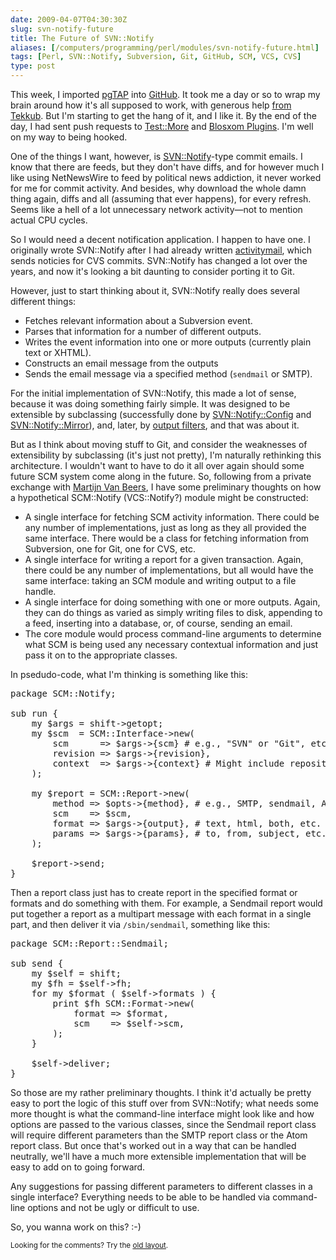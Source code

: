 ```yaml
--- 
date: 2009-04-07T04:30:30Z
slug: svn-notify-future
title: The Future of SVN::Notify
aliases: [/computers/programming/perl/modules/svn-notify-future.html]
tags: [Perl, SVN::Notify, Subversion, Git, GitHub, SCM, VCS, CVS]
type: post
---
```


<p>This week, I imported <a href="http://pgtap.projects.postgresql.org/" title="pgTAP: PostgreSQL Unit Testing">pgTAP</a>
into <a href="http://github.com/theory/pgtap/tree/master" title="The pgTAP GitHub Repository">GitHub</a>. It took me a day or so to wrap my brain around
how it's all supposed to work, with generous
help <a href="http://support.github.com/discussions/repos/492-svn-import-hasnt-finished-after-24-hours" title="GitHub Support: SVN Import Hasn't Finished after 24 Hours">from
Tekkub</a>. But I'm starting to get the hang of it, and I like it. By the end
of the day, I had sent push requests
to <a href="http://github.com/schwern/test-more/tree/master" title="The Test::More GitHub Repository">Test::More</a>
and <a href="http://github.com/hail2u/blosxom-plugins/tree/master" title="Blosxom Plugins GitHub Repository">Blosxom Plugins</a>. I'm well on my
way to being hooked.</p>

<p>One of the things I want, however,
is <a href="http://search.cpan.org/perldoc?SVN::Notify" title="SVN::Notify on CPAN">SVN::Notify</a>-type commit emails. I know that there are feeds, but
they don't have diffs, and for however much I like using NetNewsWire to feed
by political news addiction, it never worked for me for commit activity. And
besides, why download the whole damn thing again, diffs and all (assuming that
ever happens), for every refresh. Seems like a hell of a lot unnecessary
network activity—not to mention actual CPU cycles.</p>

<p>So I would need a decent notification application. I happen to have one. I
originally wrote SVN::Notify after I had already
written <a href="search.cpan.org/perldoc?activitymail" title="activitymail on CPAN">activitymail</a>, which sends noticies for CVS commits. SVN::Notify has
changed a lot over the years, and now it's looking a bit daunting to consider
porting it to Git.</p>

<p>However, just to start thinking about it, SVN::Notify really does several
different things:</p>

<ul>
  <li>Fetches relevant information about a Subversion event.</li>
  <li>Parses that information for a number of different outputs.</li>
  <li>Writes the event information into one or more outputs (currently plain text or XHTML).</li>
  <li>Constructs an email message from the outputs</li>
  <li>Sends the email message via a specified method (<code>sendmail</code> or SMTP).</li>
</ul>

<p>For the initial implementation of SVN::Notify, this made a lot of sense,
because it was doing something fairly simple. It was designed to be extensible
by subclassing (successfully done
by <a href="http://search.cpan.org/perldoc?SVN::Notify::Config">SVN::Notify::Config</a>
and
<a href="http://search.cpan.org/perldoc?SVN::Notify::Mirror">SVN::Notify::Mirror</a>),
and, later,
by <a href="http://search.cpan.org/perldoc?SVN::Notify::Filter">output filters</a>, and that was about it.</p>

<p>But as I think about moving stuff to Git, and consider the weaknesses of
extensibility by subclassing (it's just not pretty), I'm naturally rethinking
this architecture. I wouldn't want to have to do it all over again should some
future SCM system come along in the future. So, following from a private
exchange with
<a href="http://search.cpan.org/~martijn/">Martijn Van Beers</a>, I have some
preliminary thoughts on how a hypothetical SCM::Notify (VCS::Notify?) module
might be constructed:</p>

<ul>
  <li>A single interface for fetching SCM activity information. There could be
  any number of implementations, just as long as they all provided the same
  interface. There would be a class for fetching information from Subversion,
  one for Git, one for CVS, etc.</li>
  <li>A single interface for writing a report for a given transaction. Again,
  there could be any number of implementations, but all would have the same
  interface: taking an SCM module and writing output to a file handle.</li>
  <li>A single interface for doing something with one or more outputs. Again,
  they can do things as varied as simply writing files to disk, appending to a
  feed, inserting into a database, or, of course, sending an email.</li>
  <li>The core module would process command-line arguments to determine what
  SCM is being used any necessary contextual information and just pass it on
  to the appropriate classes.</li>
</ul>

<p>In psedudo-code, what I'm thinking is something like this:</p>

<pre>
package SCM::Notify;

sub run {
    my $args = shift->getopt;
    my $scm  = SCM::Interface->new(
        scm      => $args->{scm} # e.g., &quot;SVN&quot; or &quot;Git&quot;, etc.
        revision => $args->{revision},
        context  => $args->{context} # Might include repository path for SVN.
    );

    my $report = SCM::Report->new(
        method => $opts->{method}, # e.g., SMTP, sendmail, Atom, etc.
        scm    => $scm,
        format => $args->{output}, # text, html, both, etc.
        params => $args->{params}, # to, from, subject, etc.
    );

    $report->send;
}
</pre>

<p>Then a report class just has to create report in the specified format or
formats and do something with them. For example, a Sendmail report would put
together a report as a multipart message with each format in a single part,
and then deliver it via <code>/sbin/sendmail</code>, something like this:</p>

<pre>
package SCM::Report::Sendmail;

sub send {
    my $self = shift;
    my $fh = $self->fh;
    for my $format ( $self->formats ) {
        print $fh SCM::Format->new(
            format => $format,
            scm    => $self->scm,
        );
    }

    $self->deliver;
}
</pre>

<p>So those are my rather preliminary thoughts. I think it'd actually be
pretty easy to port the logic of this stuff over from SVN::Notify; what needs
some more thought is what the command-line interface might look like and how
options are passed to the various classes, since the Sendmail report class
will require different parameters than the SMTP report class or the Atom
report class. But once that's worked out in a way that can be handled
neutrally, we'll have a much more extensible implementation that will be easy
to add on to going forward.</p>

<p>Any suggestions for passing different parameters to different classes in a
single interface? Everything needs to be able to be handled via command-line
options and not be ugly or difficult to use.</p>

<p>So, you wanna work on this? :-)</p>


<p class="past"><small>Looking for the comments? Try the <a rel="nofollow" href="//past.justatheory.com/computers/programming/perl/modules/svn-notify-future.html">old layout</a>.</small></p>



